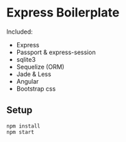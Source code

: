 Express Boilerplate
===================

Included:

- Express
- Passport & express-session
- sqlite3
- Sequelize (ORM)
- Jade & Less
- Angular
- Bootstrap css

Setup
-----

```
npm install
npm start
```
